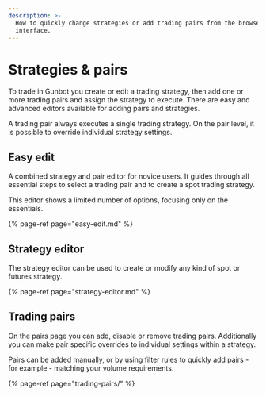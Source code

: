 ```yaml
---
description: >-
  How to quickly change strategies or add trading pairs from the browser
  interface.
---
```


# Strategies & pairs

To trade in Gunbot you create or edit a trading strategy, then add one or more trading pairs and assign the strategy to execute. There are easy and advanced editors available for adding pairs and strategies.

A trading pair always executes a single trading strategy. On the pair level, it is possible to override individual strategy settings.

## Easy edit

A combined strategy and pair editor for novice users. It guides through all essential steps to select a trading pair and to create a spot trading strategy.

This editor shows a limited number of options, focusing only on the essentials.

{% page-ref page="easy-edit.md" %}

## Strategy editor

The strategy editor can be used to create or modify any kind of spot or futures strategy.

{% page-ref page="strategy-editor.md" %}

## Trading pairs

On the pairs page you can add, disable or remove trading pairs. Additionally you can make pair specific overrides to individual settings within a strategy.

Pairs can be added manually, or by using filter rules to quickly add pairs - for example - matching your volume requirements.

{% page-ref page="trading-pairs/" %}

